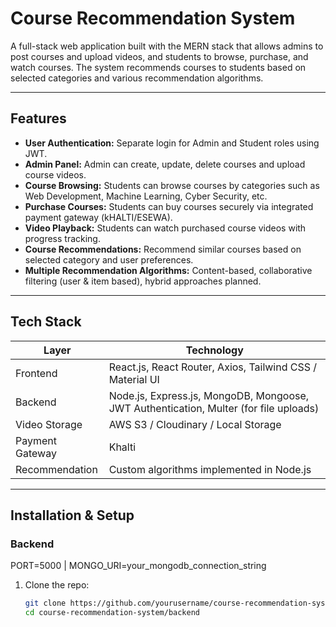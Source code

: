 # Course Recommendation System

A full-stack web application built with the MERN stack that allows admins to post courses and upload videos, and students to browse, purchase, and watch courses. The system recommends courses to students based on selected categories and various recommendation algorithms.

---

## Features

- **User Authentication:** Separate login for Admin and Student roles using JWT.
- **Admin Panel:** Admin can create, update, delete courses and upload course videos.
- **Course Browsing:** Students can browse courses by categories such as Web Development, Machine Learning, Cyber Security, etc.
- **Purchase Courses:** Students can buy courses securely via integrated payment gateway (kHALTI/ESEWA).
- **Video Playback:** Students can watch purchased course videos with progress tracking.
- **Course Recommendations:** Recommend similar courses based on selected category and user preferences.
- **Multiple Recommendation Algorithms:** Content-based, collaborative filtering (user & item based), hybrid approaches planned.

---

## Tech Stack

| Layer              | Technology                             |
|--------------------|--------------------------------------|
| Frontend           | React.js, React Router, Axios, Tailwind CSS / Material UI |
| Backend            | Node.js, Express.js, MongoDB, Mongoose, JWT Authentication, Multer (for file uploads) |
| Video Storage      | AWS S3 / Cloudinary / Local Storage  |
| Payment Gateway    | Khalti | Esewa
| Recommendation     | Custom algorithms implemented in Node.js |


---

## Installation & Setup

### Backend
PORT=5000   | 
MONGO_URI=your_mongodb_connection_string


1. Clone the repo:
   ```bash
   git clone https://github.com/yourusername/course-recommendation-system.git
   cd course-recommendation-system/backend
